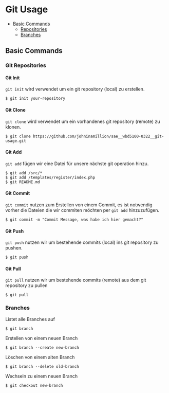 # Git Usage

* [Basic Commands](#basic-commands)
  * [Repositories](#git-repositories)
  * [Branches](#branches)

## Basic Commands

### Git Repositories

#### Git Init
`git init` wird verwendet um ein git repository (local) zu erstellen.

```shell
$ git init your-repository
```

#### Git Clone
`git clone` wird verwendet um ein vorhandenes git repository (remote) zu klonen.

```shell
$ git clone https://github.com/johninamillion/sae__wbd5100-0322__git-usage.git
```

#### Git Add
`git add` fügen wir eine Datei für unsere nächste git operation hinzu.

```shell
$ git add /src/*
$ git add /templates/register/index.php
$ git README.md
```

#### Git Commit
`git commit` nutzen zum Erstellen von einem Commit, es ist notwendig vorher die Dateien die wir commiten möchten per `git add` hinzuzufügen.

```shell
$ git commit -m "Commit Message, was habe ich hier gemacht?"
```

#### Git Push
`git push` nutzen wir um bestehende commits (local) ins git repository zu pushen.

```shell
$ git push
```

#### Git Pull
`git pull` nutzen wir um bestehende commits (remote) aus dem git repository zu pullen

```shell
$ git pull
```

### Branches

Listet alle Branches auf
```shell
$ git branch
```

Erstellen von einem neuen Branch
```shell
$ git branch --create new-branch
```

Löschen von einem alten Branch
```shell
$ git branch --delete old-branch
```

Wechseln zu einem neuen Branch
```shell
$ git checkout new-branch
```
